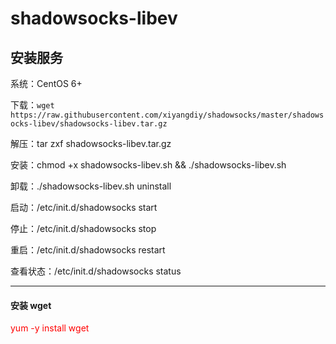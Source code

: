 # shadowsocks-libev
## 安装服务

系统：CentOS 6+

下载：```wget https://raw.githubusercontent.com/xiyangdiy/shadowsocks/master/shadowsocks-libev/shadowsocks-libev.tar.gz```

解压：tar zxf shadowsocks-libev.tar.gz

安装：chmod +x shadowsocks-libev.sh &&  ./shadowsocks-libev.sh

卸载：./shadowsocks-libev.sh uninstall

启动：/etc/init.d/shadowsocks start

停止：/etc/init.d/shadowsocks stop

重启：/etc/init.d/shadowsocks restart

查看状态：/etc/init.d/shadowsocks status

---------------------------------------
#### 安装 wget
<font color=red>yum -y install wget</font>

